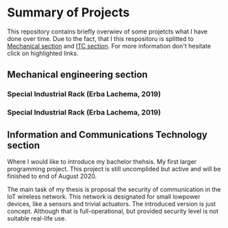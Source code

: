 # Summary of Projects
This repository contains briefly overwiev of some projetcts what I have done over time. Due to the fact, that I  this respositoru is splitted to [Mechanical section](#header) and [ITC section](#header). For more information don't hesitate click on highlighted links. 

## Mechanical engineering section

### Special Industrial Rack (Erba Lachema, 2019)

### Special Industrial Rack (Erba Lachema, 2019)

## Information and Communications Technology section
Where I would like to introduce my bachelor thehsis. My first larger programming project. This project is still uncomplided but active and will be finished to end of August 2020.

The main task of my thesis is proposal the security of communication in the IoT wireless network. This network is designated for small lowpower devices, like a sensors and trivial actuators. The introduced version is just concept. Although that is full-operational, but provided security level is not suitable real-life use.
